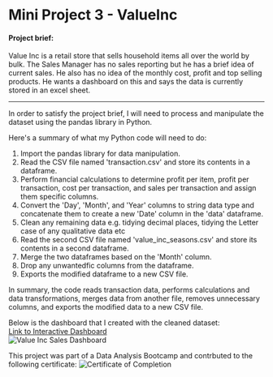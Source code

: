 # Mini Project 3 - ValueInc

#### Project brief:
Value Inc is a retail store that sells household items all over the world by bulk. The Sales Manager has no sales reporting but he has a brief idea of current sales. He also has no idea of the monthly cost, profit and top selling products. He wants a dashboard on this and says the data is currently stored in an excel sheet.

___

In order to satisfy the project brief, I will need to process and manipulate the dataset using the pandas library in Python.  

Here's a summary of what my Python code will need to do:

1. Import the pandas library for data manipulation.
2. Read the CSV file named 'transaction.csv' and store its contents in a dataframe.
3. Perform financial calculations to determine profit per item, profit per transaction, cost per transaction, and sales per transaction and assign them specific columns.
4. Convert the 'Day', 'Month', and 'Year' columns to string data type and concatenate them to create a new 'Date' column in the 'data' dataframe.
5. Clean any remaining data e.g. tidying decimal places, tidying the Letter case of any qualitative data etc
6. Read the second CSV file named 'value_inc_seasons.csv' and store its contents in a second dataframe.
7. Merge the two dataframes based on the 'Month' column.
8. Drop any unwantedfic columns from the dataframe.
9. Exports the modified dataframe to a new CSV file.

In summary, the code reads transaction data, performs calculations and data transformations, merges data from another file, removes unnecessary columns, and exports the modified data to a new CSV file.

Below is the dashboard that I created with the cleaned dataset:  
[Link to Interactive Dashboard](https://public.tableau.com/app/profile/douglas1371/viz/ValueIncDashboard_16871032271030/SalesDashboard)  
![Value Inc Sales Dashboard](https://github.com/TupperwareBox/DataAnalyticsShowcase/blob/3a15d2e4928ab6976012f945fb2c2dc38d212bfc/Value_Inc/Value%20Inc%20Sales%20Dashboard.png)

This project was part of a Data Analysis Bootcamp and contrbuted to the following certificate:
![Certificate of Completion](https://github.com/TupperwareBox/DataAnalyticsShowcase/blob/main/Bootcamp%20Certificate.jpg)
